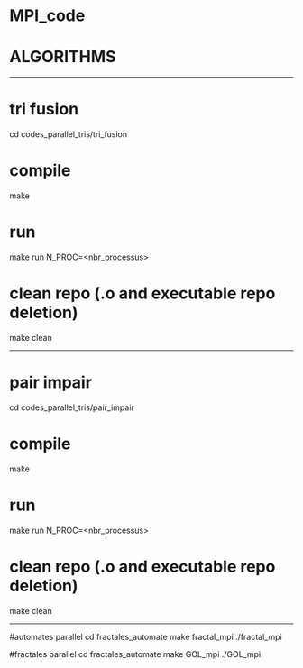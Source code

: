 # MPI_code
# ALGORITHMS
---

# tri fusion
cd codes_parallel_tris/tri_fusion

# compile
make

# run
make run N_PROC=<nbr_processus>

# clean repo (.o and executable repo deletion)
make clean

---

# pair impair
cd codes_parallel_tris/pair_impair

# compile
make

# run
make run N_PROC=<nbr_processus>

# clean repo (.o and executable repo deletion)
make clean

---

#automates parallel 
cd fractales_automate
make fractal_mpi
./fractal_mpi

#fractales parallel
cd fractales_automate
make GOL_mpi
./GOL_mpi
